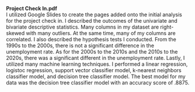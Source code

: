 **Project Check In.pdf**<br>
I utilized Google Slides to create the pages added onto the initial analysis for the project check in. I described the outcomes of the univariate and bivariate descriptive statistics. Many columns in my dataset are right-skewed with many outliers. At the same time, many of my columns are correlated. I also described the hypothesis tests I conducted. From the 1990s to the 2000s, there is not a significant difference in the unemployment rate. As for the 2000s to the 2010s and the 2010s to the 2020s, there was a significant different in the unemployment rate. Lastly, I utilized many machine learning techniques. I performed a linear regression, logistoc regression, support vector classifier model, k-nearest neighbors classifier model, and decision tree classifier model. The best model for my data was the decision tree classifier model with an accuracy score of .8875.
